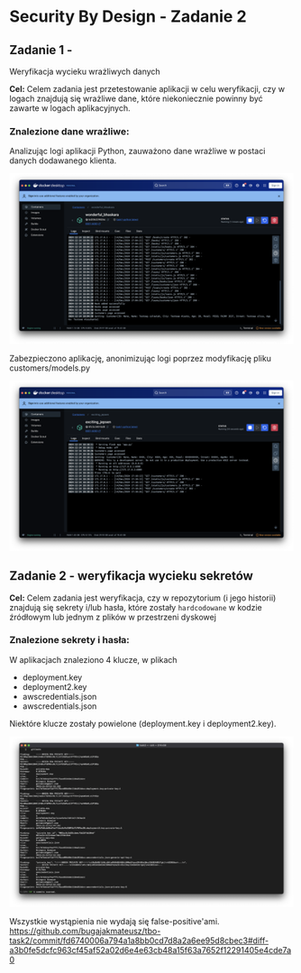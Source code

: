 # Security By Design - Zadanie 2

## Zadanie 1 -

Weryfikacja wycieku wrażliwych danych

**Cel:** Celem zadania jest przetestowanie aplikacji w celu weryfikacji, czy w logach znajdują się wrażliwe dane, które
niekoniecznie powinny być zawarte w logach aplikacyjnych.

### Znalezione dane wrażliwe:

Analizując logi aplikacji Python, zauważono dane wrażliwe w postaci danych dodawanego klienta.

![ex1_log_not_secure.png](images/ex1_log_not_secure.png)

Zabezpieczono aplikację, anonimizując logi poprzez modyfikację pliku customers/models.py

![ex1_log_secure.png](images/ex1_log_secure.png)

## Zadanie 2 - weryfikacja wycieku sekretów

**Cel:** Celem zadania jest weryfikacja, czy w repozytorium (i jego historii) znajdują się sekrety i/lub hasła, które
zostały `hardcodowane` w kodzie źródłowym lub jednym z plików w przestrzeni dyskowej

### Znalezione sekrety i hasła:

W aplikacjach znaleziono 4 klucze, w plikach

- deployment.key
- deployment2.key
- awscredentials.json
- awscredentials.json

Niektóre klucze zostały powielone (deployment.key i deployment2.key).

![ex2.png](images/ex2.png)

Wszystkie wystąpienia nie wydają się
false-positive'ami. https://github.com/bugajakmateusz/tbo-task2/commit/fd6740006a794a1a8bb0cd7d8a2a6ee95d8cbec3#diff-a3b0fe5dcfc963cf45af52a02d6e4e63cb48a15f63a7652f12291405e4cde7a0